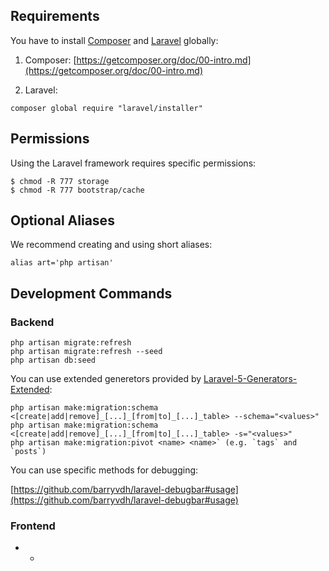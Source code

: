 ## Requirements

You have to install [Composer](https://getcomposer.org/) and [Laravel](https://laravel.com/) globally:

1. Composer: [https://getcomposer.org/doc/00-intro.md](https://getcomposer.org/doc/00-intro.md)

2. Laravel:

```
composer global require "laravel/installer"
```

## Permissions

Using the Laravel framework requires specific permissions:

```
$ chmod -R 777 storage
$ chmod -R 777 bootstrap/cache
```

## Optional Aliases

We recommend creating and using short aliases:

```
alias art='php artisan'
```

## Development Commands


### Backend

```
php artisan migrate:refresh
php artisan migrate:refresh --seed
php artisan db:seed
```

You can use extended generetors provided by [Laravel-5-Generators-Extended](https://github.com/laracasts/Laravel-5-Generators-Extended):

```
php artisan make:migration:schema <[create|add|remove]_[...]_[from|to]_[...]_table> --schema="<values>"
php artisan make:migration:schema <[create|add|remove]_[...]_[from|to]_[...]_table> -s="<values>"
php artisan make:migration:pivot <name> <name>` (e.g. `tags` and `posts`)
```

You can use specific methods for debugging:

[https://github.com/barryvdh/laravel-debugbar#usage](https://github.com/barryvdh/laravel-debugbar#usage)


### Frontend

- -
